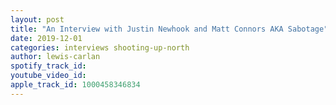 ```yaml
---
layout: post
title: "An Interview with Justin Newhook and Matt Connors AKA Sabotage"
date: 2019-12-01
categories: interviews shooting-up-north
author: lewis-carlan
spotify_track_id: 
youtube_video_id: 
apple_track_id: 1000458346834
---
```

